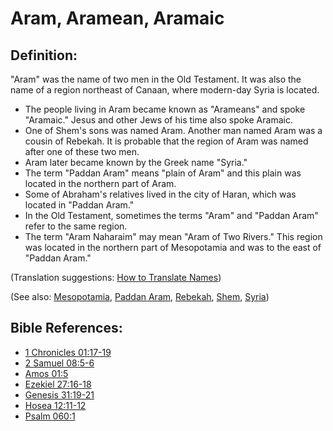 # Aram, Aramean, Aramaic #

## Definition: ##

"Aram" was the name of two men in the Old Testament. It was also the name of a region northeast of Canaan, where modern-day Syria is located.

* The people living in Aram became known as "Arameans" and spoke "Aramaic." Jesus and other Jews of his time also spoke Aramaic.
* One of Shem's sons was named Aram. Another man named Aram was a cousin of Rebekah. It is probable that the region of Aram was named after one of these two men.
* Aram later became known by the Greek name "Syria."
* The term "Paddan Aram" means "plain of Aram" and this plain was located in the northern part of Aram.
* Some of Abraham's relatives lived in the city of Haran, which was located in "Paddan Aram."
* In the Old Testament, sometimes the terms "Aram" and "Paddan Aram" refer to the same region.
* The term "Aram Naharaim" may mean "Aram of Two Rivers." This region was located in the northern part of Mesopotamia and was to the east of "Paddan Aram."

(Translation suggestions: [How to Translate Names](en/ta-vol1/translate/man/translate-names))

(See also: [Mesopotamia](../other/mesopotamia.md), [Paddan Aram](../other/paddanaram.md), [Rebekah](../other/rebekah.md), [Shem](../other/shem.md), [Syria](../other/syria.md))

## Bible References: ##

* [1 Chronicles 01:17-19](en/tn/1ch/help/01/17)
* [2 Samuel 08:5-6](en/tn/2sa/help/08/05)
* [Amos 01:5](en/tn/amo/help/01/05)
* [Ezekiel 27:16-18](en/tn/ezk/help/27/16)
* [Genesis 31:19-21](en/tn/gen/help/31/19)
* [Hosea 12:11-12](en/tn/hos/help/12/11)
* [Psalm 060:1](en/tn/psa/help/60/01)